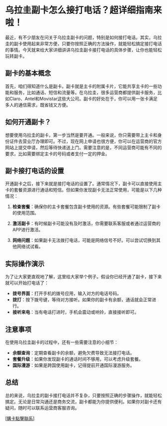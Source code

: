 # 乌拉圭副卡怎么接打电话？超详细指南来啦！

最近，有不少朋友在问关于乌拉圭副卡的问题，特别是如何接打电话。其实，乌拉圭的副卡使用起来非常方便，只要你按照正确的方法操作，就能轻松搞定接打电话的事情。今天就来给大家详细讲讲乌拉圭副卡接打电话的具体步骤，让你也能轻松玩转副卡。

## 副卡的基本概念

首先，咱们得知道什么是副卡。副卡就是主卡的附属卡片，它能共享主卡的一些功能和服务，比如通话、短信和流量等。在乌拉圭，很多运营商都提供副卡服务，比如Claro、Antel和Movistar这些大公司。副卡的好处在于，你可以用一张卡满足多人的通信需求，既省钱又方便。

## 如何开通副卡？

想要使用乌拉圭的副卡，第一步当然是要开通。一般来说，你只需要带上主卡和身份证件去营业厅办理即可。不过，现在网上申请也很方便，你可以在运营商的官方网站上提交申请，然后等待快递送上门。需要注意的是，不同运营商可能有不同的要求，比如需要绑定主卡的号码或者支付一定的押金。

## 副卡接打电话的设置

开通副卡之后，接下来就是接打电话的设置了。通常情况下，副卡可以直接使用主卡的套餐资源进行通话和短信。但如果你发现副卡无法正常使用，可能是以下几种情况：

1. **检查套餐**：确保你的主卡套餐包含副卡使用的资源。有些套餐可能限制了副卡的使用范围。
   
2. **激活副卡**：有时候副卡可能没有及时激活，你需要联系客服或者通过运营商的APP进行激活。

3. **网络问题**：如果副卡无法拨打电话，可能是网络信号不好。可以尝试切换到其他网络试试看。

## 实际操作演示

为了让大家更直观地了解，这里给大家举个例子。假设你已经开通了副卡，接下来就可以开始打电话了：

- **拨号界面**：打开手机的拨号应用，输入对方的电话号码。
- **拨打**：按下拨号键，等待对方接听。如果你的副卡有余额，通话就会正常进行。
- **接听来电**：当有电话打进时，手机会震动或响铃，直接接听即可。

## 注意事项

在使用乌拉圭副卡的过程中，还有一些需要注意的小细节：

- **余额查询**：定期查看副卡的余额，避免欠费导致无法接打电话。
- **套餐升级**：如果你发现副卡的通话时间不够用，可以考虑升级套餐。
- **国际漫游**：如果是跨国使用副卡，记得提前开通国际漫游服务。

## 总结

总的来说，乌拉圭的副卡接打电话并不复杂，只要按照正确的步骤操作，就能轻松搞定。无论是日常沟通还是商务交流，副卡都能为你提供便利。如果你对副卡还有疑问，随时可以联系运营商客服咨询。

[[購卡點擊聯系](https://t.me/s/SXDXQF)]